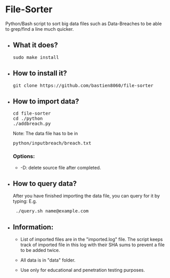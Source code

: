 # File-Sorter
Python/Bash script to sort big data files such as Data-Breaches to be able to grep/find a line much quicker.


<ul>
<li>
<h2>What it does?</h2>
</li>
<p>
<pre>sudo make install</pre>
</p>

<li>
<h2>How to install it?</h2>
</li>
<p>
<pre>git clone https://github.com/bastien8060/file-sorter</pre>
</p>

<li>
<h2>How to import data?</h2>
</li>
<p><pre>cd file-sorter
cd ./python
./addbreach.py</pre>
Note: The data file has to be in <pre>python/inputbreach/breach.txt</pre>
<h3>
Options:
</h3>
<ul>
<li>-D: delete source file after completed.</li>
</ul>


<li>
<h2>How to query data?</h2>
</li>
<p>After you have finished importing the data file, you can query for it by typing:
E.g.<pre> ./query.sh name@example.com</pre> </p>


<li>
<h2>Information:</h2>
</li><ul>
<li><p>List of imported files are in the "imported.log" file. The script keeps track of imported file in this log with their SHA sums to prevent a file to be added twice.</p></li>
 <li><p>All data is in "data" folder.</p></li>
 <li><p>Use only for educational and penetration testing purposes.</p></li></ul>
</ul>






